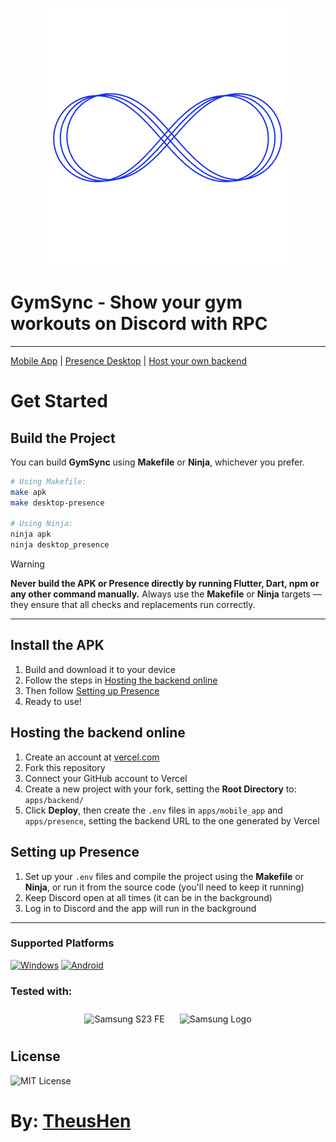 <p align="center">
  <img src="./.github/assets/Logo.png" alt="GymSync Logo" />
</p>

# GymSync - Show your gym workouts on Discord with RPC
---

[Mobile App](./apps/mobile_app) |
[Presence Desktop](./apps/presence) |
[Host your own backend](#hosting-the-backend-online)

# Get Started

## Build the Project

You can build **GymSync** using **Makefile** or **Ninja**, whichever you prefer.

```bash
# Using Makefile:
make apk
make desktop-presence

# Using Ninja:
ninja apk
ninja desktop_presence
````

> [!WARNING]
> **Never build the APK or Presence directly by running Flutter, Dart, npm or any other command manually.**
> Always use the **Makefile** or **Ninja** targets — they ensure that all checks and replacements run correctly.

---

## Install the APK

1. Build and download it to your device
2. Follow the steps in [Hosting the backend online](#hosting-the-backend-online)
3. Then follow [Setting up Presence](#setting-up-presence)
4. Ready to use!

## Hosting the backend online

1. Create an account at [vercel.com](https://vercel.com)
2. Fork this repository
3. Connect your GitHub account to Vercel
4. Create a new project with your fork, setting the **Root Directory** to: `apps/backend/`
5. Click **Deploy**, then create the `.env` files in `apps/mobile_app` and `apps/presence`, setting the backend URL to the one generated by Vercel

## Setting up Presence

1. Set up your `.env` files and compile the project using the **Makefile** or **Ninja**, or run it from the source code (you'll need to keep it running)
2. Keep Discord open at all times (it can be in the background)
3. Log in to Discord and the app will run in the background

---

### Supported Platforms

[![Windows](https://img.shields.io/badge/Windows-0078D6?style=for-the-badge\&logo=windows\&logoColor=white)]()
[![Android](https://img.shields.io/badge/Android-3DDC84?style=for-the-badge\&logo=android\&logoColor=white)]()

### Tested with:

<p align="center">
  <img src="./.github/assets/S23-FE.png" alt="Samsung S23 FE" style="margin: 10px;" />
  <img src="./.github/assets/Samsung.png" alt="Samsung Logo" style="margin: 10px;" />
</p>

## License

![MIT License](https://img.shields.io/badge/MIT-green?style=for-the-badge)

# By: [TheusHen](https://theushen.me)